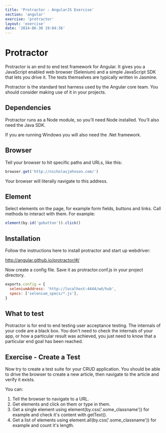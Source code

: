 ```yaml
---
title: 'Protractor - AngularJS Exercise'
section: 'angular'
exercise: 'protractor'
layout: 'exercise'
date: '2014-06-30 19:04:36'
---
```


# Protractor

Protractor is an end to end test framework for Angular. It gives you a JavaScript enabled web browser (Selenium) and a simple JavaScript SDK that lets you drive it. The tests themselves are typically written in Jasmine.

Protractor is the standard test harness used by the Angular core team. You should consider making use of it in your projects.

## Dependencies

Protractor runs as a Node module, so you'll need Node installed. You'll also need the Java SDK.

If you are running Windows you will also need the .Net framework.

## Browser

Tell your browser to hit specific paths and URLs, like this:

```js
browser.get('http://nicholasjohnson.com/')
```

Your browser will literally navigate to this address.

## Element

Select elements on the page, for example form fields, buttons and links. Call methods to interact with them. For example:

```js
element(by.id('gobutton')).click()
```

## Installation

Follow the instructions here to install protractor and start up webdriver:

<http://angular.github.io/protractor/#/>

Now create a config file. Save it as protractor.conf.js in your project directory.

```js
exports.config = {
  seleniumAddress: 'http://localhost:4444/wd/hub',
  specs: ['selenium_specs/*.js'],
}
```

## What to test

Protractor is for end to end testing user acceptance testing. The internals of your code are a black box. You don't need to check the internals of your app, or how a particular result was achieved, you just need to know that a particular end goal has been reached.

## Exercise - Create a Test

Now try to create a test suite for your CRUD application. You should be able to drive the browser to create a new article, then navigate to the article and verify it exists.

You can:

1. Tell the browser to navigate to a URL.
2. Get elements and click on them or type in them.
3. Get a single element using element(by.css('.some_classname')) for example and check it's content with getText().
4. Get a list of elements using element.all(by.css('.some_classname')) for example and count it's length.
